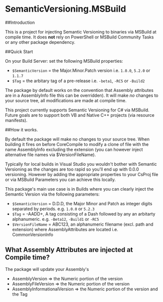 # SemanticVersioning.MSBuild

##Introduction

This is a project for injecting Semantic Versioning to binaries via MSBuild at compile time. It does **not** rely on PowerShell or MSBuild Community Tasks or any other package dependency.

##Quick Start

On your Build Server: set the following MSBuild properties:

  * `$SemanticVersion` = the Major.Minor.Patch version i.e. `1.0.0`, `5.2.0` or `1.1.7`
  * `$Tag` = the arbitary tag of a pre-release i.e. `-beta1`, `-RC5` or `-Build2`

The package by default works on the convention that Assembly attributes are in a AssemblyInfo file this can be overridden). It will make *no* changes to your source tree, all modifications are made at compile time.

This project currently supports Semantic Versioning for C# via MSBuild. Future goals are to support both VB and Native C++ projects (via resource manifests).

##How it works. 

By default the package will make no changes to your source tree. When building it fires on before CoreCompile to modify a clone of file with the name AssemblyInfo excluding the extension (you can however inject alternative file names via $VersionFileName).

Typically for local builds in Visual Studio you wouldn't bother with Semantic Versioning as the changes are too rapid so you'll end up with 0.0.0 versioning. However by adding the appropriate properties to your CsProj file or via MSBuild Parameters you can achieve this locally.

This package's main use case is in Builds where you can clearly inject the Semantic Version via the following parameters:

  * `$SemanticVersion` = D.D.D, the Major Minor and Patch as integer digits separated by periods. e.g. `1.0.0` or `5.2.3`
  * `$Tag` = -AADD+, A tag consisting of a Dash followed by any an arbitarty alphanumeric. e.g. `-Beta12`, `-Build1` or `-RC5`
  * `$VersionFileName` = ABC123, an alphanumeric filename (excl. path and extension) where AssemblyAttributes are located i.e. CommonVersionInfo

## What Assembly Attributes are injected at Compile time?

The package will update your Assembly's

  * AssemblyVersion => the Numeric portion of the version
  * AssemblyFileVersion => the Numeric portion of the version
  * AssemblyInformationalVersion => the Numeric portion of the version and the Tag
